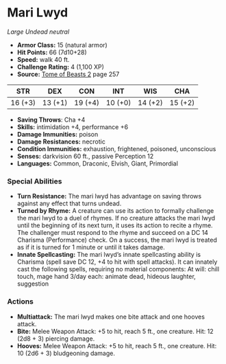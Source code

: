 # Mari Lwyd

*Large* *Undead* *neutral*

- **Armor Class:** 15 (natural armor)
- **Hit Points:** 66 (7d10+28)
- **Speed:** walk 40 ft.
- **Challenge Rating:** 4 (1,100 XP)
- **Source:** [Tome of Beasts 2](https://koboldpress.com/kpstore/product/tome-of-beasts-2-for-5th-edition) page 257

| STR | DEX | CON | INT | WIS | CHA |
| --- | --- | --- | --- | --- | --- |
| 16 (+3) | 13 (+1) | 19 (+4) | 10 (+0) | 14 (+2) | 15 (+2) |

- **Saving Throws**: Cha +4
- **Skills:** intimidation +4, performance +6
- **Damage Immunities:** poison
- **Damage Resistances:** necrotic
- **Condition Immunities:** exhaustion, frightened, poisoned, unconscious
- **Senses:** darkvision 60 ft., passive Perception 12
- **Languages:** Common, Draconic, Elvish, Giant, Primordial

### Special Abilities

- **Turn Resistance:** The mari lwyd has advantage on saving throws against any effect that turns undead.
- **Turned by Rhyme:** A creature can use its action to formally challenge the mari lwyd to a duel of rhymes. If no creature attacks the mari lwyd until the beginning of its next turn, it uses its action to recite a rhyme. The challenger must respond to the rhyme and succeed on a DC 14 Charisma (Performance) check. On a success, the mari lwyd is treated as if it is turned for 1 minute or until it takes damage.
- **Innate Spellcasting:** The mari lwyd’s innate spellcasting ability is Charisma (spell save DC 12, +4 to hit with spell attacks). It can innately cast the following spells, requiring no material components:
At will: chill touch, mage hand
3/day each: animate dead, hideous laughter, suggestion

### Actions

- **Multiattack:** The mari lwyd makes one bite attack and one hooves attack.
- **Bite:** Melee Weapon Attack: +5 to hit, reach 5 ft., one creature. Hit: 12 (2d8 + 3) piercing damage.
- **Hooves:** Melee Weapon Attack: +5 to hit, reach 5 ft., one creature. Hit: 10 (2d6 + 3) bludgeoning damage.


